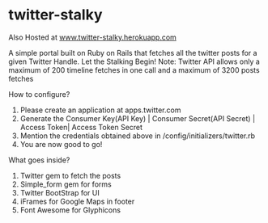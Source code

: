 # twitter-stalky

Also Hosted at www.twitter-stalky.herokuapp.com

A simple portal built on Ruby on Rails that fetches all the twitter posts for a given Twitter Handle.
Let the Stalking Begin!
Note: Twitter API allows only a maximum of 200 timeline fetches in one call and a maximum of 3200 posts fetches

How to configure?

1. Please create an application at apps.twitter.com
2. Generate the Consumer Key(API Key) | Consumer Secret(API Secret) | Access Token| Access Token Secret
3. Mention the credentials obtained above in /config/initializers/twitter.rb
4. You are now good to go!

What goes  inside?
1. Twitter gem to fetch the posts
2. Simple_form gem for forms
3. Twitter BootStrap for UI
4. iFrames for Google Maps in footer
5. Font Awesome for Glyphicons
 


